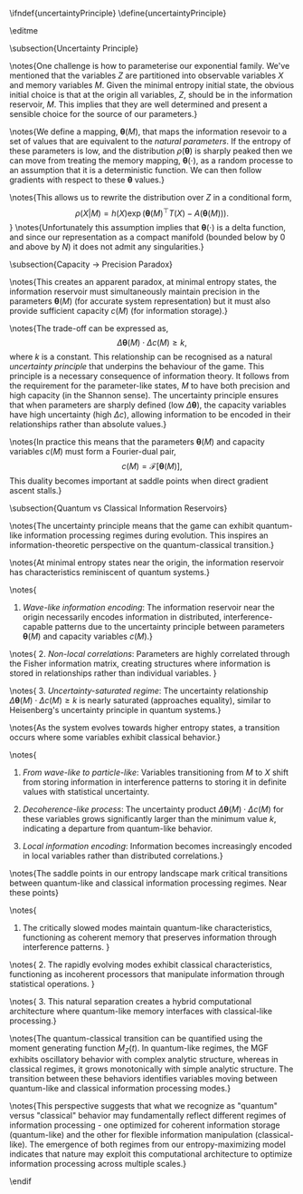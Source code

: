 \ifndef{uncertaintyPrinciple}
\define{uncertaintyPrinciple}

\editme

\subsection{Uncertainty Principle}

\notes{One challenge is how to parameterise our exponential family. We've mentioned that the variables $Z$ are partitioned into observable variables $X$ and memory variables $M$. Given the minimal entropy initial state, the obvious initial choice is that at the origin all variables, $Z$, should be in the information reservoir, $M$. This implies that they are well determined and present a sensible choice for the source of our parameters.}

\notes{We define a mapping, $\boldsymbol{\theta}(M)$, that maps the information resevoir to a set of values that are equivalent to the *natural parameters*. If the entropy of these parameters is low, and the distribution $\rho(\boldsymbol{\theta})$ is sharply peaked then we can move from treating the memory mapping, $\boldsymbol{\theta}(\cdot)$, as a random processe to an assumption that it is a deterministic function. We can then follow gradients with respect to these $\boldsymbol{\theta}$ values.}

\notes{This allows us to rewrite the distribution over $Z$ in a conditional form,
$$
\rho(X|M) = h(X) \exp(\boldsymbol{\theta}(M)^\top T(X) - A(\boldsymbol{\theta}(M))).
$$
}
\notes{Unfortunately this assumption implies that $\boldsymbol{\theta}(\cdot)$ is a delta function, and since our representation as a compact manifold (bounded below by $0$ and above by $N$) it does not admit any singularities.}

\subsection{Capacity $\rightarrow$ Precision Paradox}

\notes{This creates an apparent paradox, at minimal entropy states, the information reservoir must simultaneously maintain precision in the parameters $\boldsymbol{\theta}(M)$ (for accurate system representation) but it must also provide sufficient capacity $c(M)$ (for information storage).} 

\notes{The trade-off can be expressed as,
$$
\Delta\boldsymbol{\theta}(M) \cdot \Delta c(M) \geq k,
$$
where $k$ is a constant. This relationship can be recognised as a natural *uncertainty principle* that underpins the behaviour of the game. This principle is a necessary consequence of information theory. It follows from the requirement for the parameter-like states, $M$ to have both precision and high capacity (in the Shannon sense). The uncertainty principle ensures that when parameters are sharply defined (low $\Delta\boldsymbol{\theta}$), the capacity variables have high uncertainty (high $\Delta c$), allowing information to be encoded in their relationships rather than absolute values.}

\notes{In practice this means that the parameters $\boldsymbol{\theta}(M)$ and capacity variables $c(M)$ must form a 
Fourier-dual pair,
$$
c(M) = \mathcal{F}[\boldsymbol{\theta}(M)],
$$
This duality becomes important at saddle points when direct gradient ascent stalls.}



\subsection{Quantum vs Classical Information Reservoirs}

\notes{The uncertainty principle means that the game can exhibit quantum-like information processing regimes during evolution. This inspires an  information-theoretic perspective on the quantum-classical transition.}

\notes{At minimal entropy states near the origin, the information reservoir has characteristics reminiscent of quantum systems.}

\notes{
1. *Wave-like information encoding*: The information reservoir near the origin necessarily encodes information in distributed, interference-capable patterns due to the uncertainty principle between parameters $\boldsymbol{\theta}(M)$ and capacity variables $c(M)$.}

\notes{
2. *Non-local correlations*: Parameters are highly correlated through the Fisher information matrix, creating structures where information is stored in relationships rather than individual variables.
}

\notes{
3. *Uncertainty-saturated regime*: The uncertainty relationship $\Delta\boldsymbol{\theta}(M) \cdot \Delta c(M) \geq k$ is nearly saturated (approaches equality), similar to Heisenberg's uncertainty principle in quantum systems.}

\notes{As the system evolves towards higher entropy states, a transition occurs where some variables exhibit classical behavior.}

\notes{
1. *From wave-like to particle-like*: Variables transitioning from $M$ to $X$ shift from storing information in interference patterns to storing it in definite values with statistical uncertainty.

2. *Decoherence-like process*: The uncertainty product $\Delta\boldsymbol{\theta}(M) \cdot \Delta c(M)$ for these variables grows significantly larger than the minimum value $k$, indicating a departure from quantum-like behavior.

3. *Local information encoding*: Information becomes increasingly encoded in local variables rather than distributed correlations.}

\notes{The saddle points in our entropy landscape mark critical transitions between quantum-like and classical information processing regimes. Near these points}  

\notes{
1. The critically slowed modes maintain quantum-like characteristics, functioning as coherent memory that preserves information through interference patterns.
}

\notes{
2. The rapidly evolving modes exhibit classical characteristics, functioning as incoherent processors that manipulate information through statistical operations.
}

\notes{
3. This natural separation creates a hybrid computational architecture where quantum-like memory interfaces with classical-like processing.}

\notes{The quantum-classical transition can be quantified using the moment generating function $M_Z(t)$. In quantum-like regimes, the MGF exhibits oscillatory behavior with complex analytic structure, whereas in classical regimes, it grows monotonically with simple analytic structure. The transition between these behaviors identifies variables moving between quantum-like and classical information processing modes.}

\notes{This perspective suggests that what we recognize as "quantum" versus "classical" behavior may fundamentally reflect different regimes of information processing - one optimized for coherent information storage (quantum-like) and the other for flexible information manipulation (classical-like). The emergence of both regimes from our entropy-maximizing model indicates that nature may exploit this computational architecture to optimize information processing across multiple scales.}

\endif
